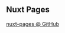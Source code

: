 ## Nuxt Pages

[nuxt-pages @ GitHub](https://github.com/AloisSeckar/demos-nuxt/tree/main/nuxt-pages)